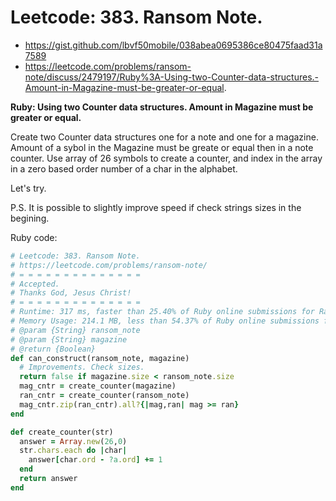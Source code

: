 # Leetcode: 383. Ransom Note.

- https://gist.github.com/lbvf50mobile/038abea0695386ce80475faad31a7589
- https://leetcode.com/problems/ransom-note/discuss/2479197/Ruby%3A-Using-two-Counter-data-structures.-Amount-in-Magazine-must-be-greater-or-equal.

**Ruby: Using two Counter data structures. Amount in Magazine must be greater or equal.**

Create two Counter data structures one for a note and one for a magazine. Amount of a sybol in the Magazine must be greate or equal then in a note counter. Use array of 26 symbols to create a counter, and index in the array in a zero based order number of a char in the alphabet.

Let's try.

P.S. It is possible to slightly improve speed if check strings sizes in the begining.

Ruby code:
```Ruby
# Leetcode: 383. Ransom Note.
# https://leetcode.com/problems/ransom-note/
# = = = = = = = = = = = = = =
# Accepted.
# Thanks God, Jesus Christ!
# = = = = = = = = = = = = = =
# Runtime: 317 ms, faster than 25.40% of Ruby online submissions for Ransom Note.
# Memory Usage: 214.1 MB, less than 54.37% of Ruby online submissions for Ransom Note.
# @param {String} ransom_note
# @param {String} magazine
# @return {Boolean}
def can_construct(ransom_note, magazine)
  # Improvements. Check sizes.
  return false if magazine.size < ransom_note.size
  mag_cntr = create_counter(magazine)
  ran_cntr = create_counter(ransom_note)
  mag_cntr.zip(ran_cntr).all?{|mag,ran| mag >= ran}
end

def create_counter(str)
  answer = Array.new(26,0)
  str.chars.each do |char|
    answer[char.ord - ?a.ord] += 1
  end
  return answer
end
```
